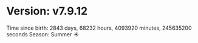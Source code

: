 # Version: v7.9.12
Time since birth: 2843 days, 68232 hours, 4093920 minutes, 245635200 seconds
Season: Summer ☀️
